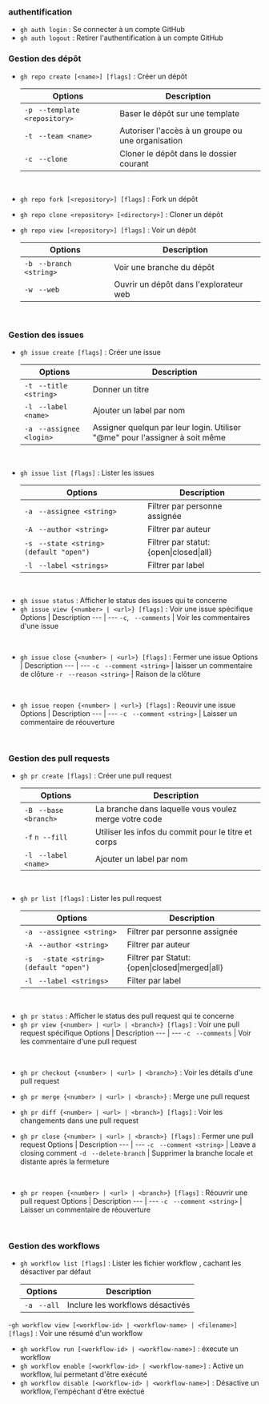 ### <a id=auth></a>**authentification**

- `gh auth login` : Se connecter à un compte GitHub 
- `gh auth logout` : Retirer l'authentification à un compte GitHub

### <a id=depo></a>**Gestion des dépôt**

- ```gh repo create [<name>] [flags]``` : Créer un dépôt

    Options | Description 
    --- | --- 
    `-p`  ` --template <repository>` | Baser le dépôt sur une template
    `-t`  ` --team <name>` | Autoriser l'accès à un groupe ou une organisation
    `-c`  ` --clone` | Cloner le dépôt dans le dossier courant
<br>

- `gh repo fork [<repository>] [flags]` : Fork un dépôt
- `gh repo clone <repository> [<directory>]` : Cloner un dépôt
- `gh repo view [<repository>] [flags]` : Voir un dépôt

    Options | Description 
    --- | --- 
    `-b`  ` --branch <string>` | Voir une branche du dépôt
    `-w`  ` --web` | Ouvrir un dépôt dans l'explorateur web
<br>

### <a id=issues></a>**Gestion des issues**

- `gh issue create [flags]` : Créer une issue

    Options | Description 
    --- | --- 
    `-t` ` --title <string>` | Donner un titre
    `-l` ` --label <name>` | Ajouter un label par nom
    `-a` ` --assignee <login>` | Assigner quelqun par leur login. Utiliser "@me" pour l'assigner à soit même
<br>

- `gh issue list [flags]` : Lister les issues

    Options | Description 
    --- | --- 
    `-a` ` --assignee <string>` | Filtrer par personne assignée
    `-A` ` --author <string>` | Filtrer par auteur
    `-s` ` --state <string> (default "open")` | Filtrer par statut: {open\|closed\|all}
    `-l` ` --label <strings>` | Filtrer par label
<br>

- `gh issue status` : Afficher le status des issues qui te concerne
- `gh issue view {<number> | <url>} [flags]` : Voir une issue spécifique
    Options | Description 
    --- | --- 
    `-c`, ` --comments` | Voir les commentaires d'une issue
<br>

- `gh issue close {<number> | <url>} [flags]` : Fermer une issue
    Options | Description 
    --- | --- 
    `-c` ` --comment <string>` | laisser un commentaire de clôture
    `-r` ` --reason <string>` | Raison de la clôture
<br>

- `gh issue reopen {<number> | <url>} [flags]` : Reouvir une issue
    Options | Description 
    --- | --- 
    `-c` ` --comment <string>` | Laisser un commentaire de réouverture
<br>

### <a id=pr></a>**Gestion des pull requests**

- `gh pr create [flags]` : Créer une pull request

    Options | Description 
    --- | --- 
    `-B` ` --base <branch>` | La branche dans laquelle vous voulez merge votre code
    `-f` `n --fill` | Utiliser les infos du commit pour le titre et corps
    `-l` ` --label <name>` | Ajouter un label par nom
<br>

- ```gh pr list [flags]``` : Lister les pull request

    Options | Description 
    --- | --- 
    `-a` ` --assignee <string>` | Filtrer par personne assignée
    `-A` ` --author <string>` | Filtrer par auteur
    `-s` `  -state <string> (default "open")` | Filtrer par Statut: {open\|closed\|merged\|all}
    `-l` ` --label <strings>` | Filter par label
<br>

- `gh pr status` : Afficher le status des pull request qui te concerne 
- `gh pr view {<number> | <url> | <branch>} [flags]` : Voir une pull request spécifique
    Options | Description 
    --- | --- 
    `-c` ` --comments` | Voir les commentaire d'une pull request
<br>

- ```gh pr checkout {<number> | <url> | <branch>}``` : Voir les détails d'une pull request
- ```gh pr merge {<number> | <url> | <branch>}``` : Merge une pull request
- ```gh pr diff {<number> | <url> | <branch>} [flags]``` : Voir les changements dans une pull request

- ```gh pr close {<number> | <url> | <branch>} [flags]``` : Fermer une pull request
    Options | Description 
    --- | --- 
    `-c` ` --comment <string>` | Leave a closing comment
    `-d` ` --delete-branch` | Supprimer la branche locale et distante aprés la fermeture
<br>

- `gh pr reopen {<number> | <url> | <branch>} [flags]` : Réouvrir une pull request
    Options | Description 
    --- | --- 
    `-c` ` --comment <string>` | Laisser un commentaire de réouverture
<br>

### <a id=workflows></a>**Gestion des workflows**

- `gh workflow list [flags]` : Lister les fichier workflow , cachant les désactiver par défaut

    Options | Description 
    --- | --- 
    `-a` ` --all` | Inclure les workflows désactivés

-`gh workflow view [<workflow-id> | <workflow-name> | <filename>] [flags]` : Voir une résumé d'un workflow
- `gh workflow run [<workflow-id> | <workflow-name>]` : éxecute un workflow
- `gh workflow enable [<workflow-id> | <workflow-name>]` : Active un workflow, lui permetant d'être exécuté
- `gh workflow disable [<workflow-id> | <workflow-name>]` : Désactive un workflow, l'empéchant d'être exéctué
<br>